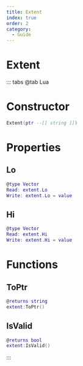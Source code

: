 ```yaml
---
title: Extent
index: true
order: 2
category:
  - Guide
---
```


# Extent

::: tabs
@tab Lua
# Constructor
```lua
Extent(ptr --[[ string ]])
```
# Properties
## Lo 
```lua
@type Vector
Read: extent.Lo
Write: extent.Lo = value
```
## Hi 
```lua
@type Vector
Read: extent.Hi
Write: extent.Hi = value
```
# Functions
## ToPtr
```lua
@returns string
extent:ToPtr()
```
## IsValid
```lua
@returns bool
extent:IsValid()
```

:::